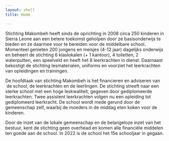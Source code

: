 ```yaml
---
layout: shell
title: Home

---
```

Stichting Makombeh heeft sinds de oprichting in 2008 circa 250 kinderen in Sierra Leone aan een betere toekomst geholpen door ze basisonderwijs te bieden en ze daarmee voor te bereiden voor de middelbare school. Momenteel genieten 200 jongens en meisjes (4-12 jaar) dagelijks onderwijs en beheert de stichting 6 klaslokalen (+ 1 kantoor), 4 toiletten, 2 waterputten, een speelveld en heeft het 8 leerkrachten in dienst. Daarnaast bekostigt de stichting lesmaterialen, uniforms en voorziet het leerkrachten van opleidingen en trainingen. 

De hoofdtaak van stichting Makombeh is het financieren en adviseren van  de school, de leerkrachten en de leerlingen. De stichting streeft naar een sterke school met een hoge leskwaliteit, gegeven door gediplomeerde leerkrachten. Twee assistent leerkrachten volgen nu een opleiding tot gediplomeerd leerkracht. De school wordt mede gerund door de gemeenschap zelf, waarbij de moeders in de middag eten koken voor de kinderen.

Door de inzet van de lokale gemeenschap en de belangeloze inzet van het bestuur, kent de stichting geen overhead en komen alle financiële middelen ten goede aan de school. In 2022 is de school het 15e schooljaar in gegaan.